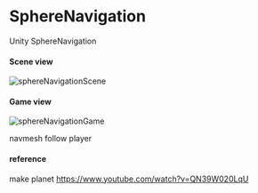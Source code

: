 # SphereNavigation
Unity SphereNavigation

#### Scene view
![sphereNavigationScene](https://github.com/KimHeeRyeong/SphereNavigation/blob/master/GIF/SphereNavigation_Scene.gif)

#### Game view
![sphereNavigationGame](https://github.com/KimHeeRyeong/SphereNavigation/blob/master/GIF/SphereNavigation_Game.gif)

navmesh follow player

#### reference
make planet https://www.youtube.com/watch?v=QN39W020LqU
